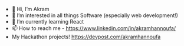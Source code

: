 - 👋 Hi, I’m Akram
- 👀 I’m interested in all things Software (especially web development!)
- 🌱 I’m currently learning React 
- 📫 How to reach me - https://www.linkedin.com/in/akramhannoufa/
- My Hackathon projects! https://devpost.com/akramhannoufa

<!---
ak-hannou/ak-hannou is a ✨ special ✨ repository because its `README.md` (this file) appears on your GitHub profile.
You can click the Preview link to take a look at your changes.
--->

